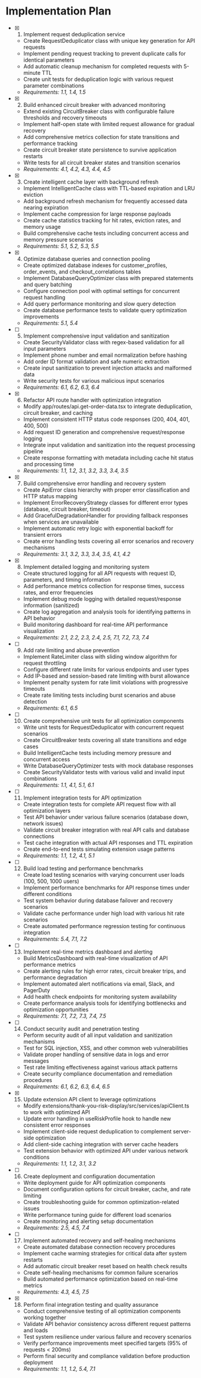 # Implementation Plan

- [x] 1. Implement request deduplication service





  - Create RequestDeduplicator class with unique key generation for API requests
  - Implement pending request tracking to prevent duplicate calls for identical parameters
  - Add automatic cleanup mechanism for completed requests with 5-minute TTL
  - Create unit tests for deduplication logic with various request parameter combinations
  - _Requirements: 1.1, 1.4, 1.5_

- [x] 2. Build enhanced circuit breaker with advanced monitoring





  - Extend existing CircuitBreaker class with configurable failure thresholds and recovery timeouts
  - Implement half-open state with limited request allowance for gradual recovery
  - Add comprehensive metrics collection for state transitions and performance tracking
  - Create circuit breaker state persistence to survive application restarts
  - Write tests for all circuit breaker states and transition scenarios
  - _Requirements: 4.1, 4.2, 4.3, 4.4, 4.5_

- [x] 3. Create intelligent cache layer with background refresh





  - Implement IntelligentCache class with TTL-based expiration and LRU eviction
  - Add background refresh mechanism for frequently accessed data nearing expiration
  - Implement cache compression for large response payloads
  - Create cache statistics tracking for hit rates, eviction rates, and memory usage
  - Build comprehensive cache tests including concurrent access and memory pressure scenarios
  - _Requirements: 5.1, 5.2, 5.3, 5.5_

- [x] 4. Optimize database queries and connection pooling





  - Create optimized database indexes for customer_profiles, order_events, and checkout_correlations tables
  - Implement DatabaseQueryOptimizer class with prepared statements and query batching
  - Configure connection pool with optimal settings for concurrent request handling
  - Add query performance monitoring and slow query detection
  - Create database performance tests to validate query optimization improvements
  - _Requirements: 5.1, 5.4_

- [ ] 5. Implement comprehensive input validation and sanitization
  - Create SecurityValidator class with regex-based validation for all input parameters
  - Implement phone number and email normalization before hashing
  - Add order ID format validation and safe numeric extraction
  - Create input sanitization to prevent injection attacks and malformed data
  - Write security tests for various malicious input scenarios
  - _Requirements: 6.1, 6.2, 6.3, 6.4_

- [x] 6. Refactor API route handler with optimization integration




  - Modify app/routes/api.get-order-data.tsx to integrate deduplication, circuit breaker, and caching
  - Implement consistent HTTP status code responses (200, 404, 401, 400, 500)
  - Add request ID generation and comprehensive request/response logging
  - Integrate input validation and sanitization into the request processing pipeline
  - Create response formatting with metadata including cache hit status and processing time
  - _Requirements: 1.1, 1.2, 3.1, 3.2, 3.3, 3.4, 3.5_

- [x] 7. Build comprehensive error handling and recovery system





  - Create ApiError class hierarchy with proper error classification and HTTP status mapping
  - Implement ErrorRecoveryStrategy classes for different error types (database, circuit breaker, timeout)
  - Add GracefulDegradationHandler for providing fallback responses when services are unavailable
  - Implement automatic retry logic with exponential backoff for transient errors
  - Create error handling tests covering all error scenarios and recovery mechanisms
  - _Requirements: 3.1, 3.2, 3.3, 3.4, 3.5, 4.1, 4.2_

- [x] 8. Implement detailed logging and monitoring system





  - Create structured logging for all API requests with request ID, parameters, and timing information
  - Add performance metrics collection for response times, success rates, and error frequencies
  - Implement debug mode logging with detailed request/response information (sanitized)
  - Create log aggregation and analysis tools for identifying patterns in API behavior
  - Build monitoring dashboard for real-time API performance visualization
  - _Requirements: 2.1, 2.2, 2.3, 2.4, 2.5, 7.1, 7.2, 7.3, 7.4_

- [ ] 9. Add rate limiting and abuse prevention
  - Implement RateLimiter class with sliding window algorithm for request throttling
  - Configure different rate limits for various endpoints and user types
  - Add IP-based and session-based rate limiting with burst allowance
  - Implement penalty system for rate limit violations with progressive timeouts
  - Create rate limiting tests including burst scenarios and abuse detection
  - _Requirements: 6.1, 6.5_

- [ ] 10. Create comprehensive unit tests for all optimization components
  - Write unit tests for RequestDeduplicator with concurrent request scenarios
  - Create CircuitBreaker tests covering all state transitions and edge cases
  - Build IntelligentCache tests including memory pressure and concurrent access
  - Write DatabaseQueryOptimizer tests with mock database responses
  - Create SecurityValidator tests with various valid and invalid input combinations
  - _Requirements: 1.1, 4.1, 5.1, 6.1_

- [ ] 11. Implement integration tests for API optimization
  - Create integration tests for complete API request flow with all optimization layers
  - Test API behavior under various failure scenarios (database down, network issues)
  - Validate circuit breaker integration with real API calls and database connections
  - Test cache integration with actual API responses and TTL expiration
  - Create end-to-end tests simulating extension usage patterns
  - _Requirements: 1.1, 1.2, 4.1, 5.1_

- [ ] 12. Build load testing and performance benchmarks
  - Create load testing scenarios with varying concurrent user loads (100, 500, 1000 users)
  - Implement performance benchmarks for API response times under different conditions
  - Test system behavior during database failover and recovery scenarios
  - Validate cache performance under high load with various hit rate scenarios
  - Create automated performance regression testing for continuous integration
  - _Requirements: 5.4, 7.1, 7.2_

- [ ] 13. Implement real-time metrics dashboard and alerting
  - Build MetricsDashboard with real-time visualization of API performance metrics
  - Create alerting rules for high error rates, circuit breaker trips, and performance degradation
  - Implement automated alert notifications via email, Slack, and PagerDuty
  - Add health check endpoints for monitoring system availability
  - Create performance analysis tools for identifying bottlenecks and optimization opportunities
  - _Requirements: 7.1, 7.2, 7.3, 7.4, 7.5_

- [ ] 14. Conduct security audit and penetration testing
  - Perform security audit of all input validation and sanitization mechanisms
  - Test for SQL injection, XSS, and other common web vulnerabilities
  - Validate proper handling of sensitive data in logs and error messages
  - Test rate limiting effectiveness against various attack patterns
  - Create security compliance documentation and remediation procedures
  - _Requirements: 6.1, 6.2, 6.3, 6.4, 6.5_

- [x] 15. Update extension API client to leverage optimizations





  - Modify extensions/thank-you-risk-display/src/services/apiClient.ts to work with optimized API
  - Update error handling in useRiskProfile hook to handle new consistent error responses
  - Implement client-side request deduplication to complement server-side optimization
  - Add client-side caching integration with server cache headers
  - Test extension behavior with optimized API under various network conditions
  - _Requirements: 1.1, 1.2, 3.1, 3.2_

- [ ] 16. Create deployment and configuration documentation
  - Write deployment guide for API optimization components
  - Document configuration options for circuit breaker, cache, and rate limiting
  - Create troubleshooting guide for common optimization-related issues
  - Write performance tuning guide for different load scenarios
  - Create monitoring and alerting setup documentation
  - _Requirements: 2.5, 4.5, 7.4_

- [ ] 17. Implement automated recovery and self-healing mechanisms
  - Create automated database connection recovery procedures
  - Implement cache warming strategies for critical data after system restarts
  - Add automatic circuit breaker reset based on health check results
  - Create self-healing mechanisms for common failure scenarios
  - Build automated performance optimization based on real-time metrics
  - _Requirements: 4.3, 4.5, 7.5_

- [x] 18. Perform final integration testing and quality assurance








  - Conduct comprehensive testing of all optimization components working together
  - Validate API behavior consistency across different request patterns and loads
  - Test system resilience under various failure and recovery scenarios
  - Verify performance improvements meet specified targets (95% of requests < 200ms)
  - Perform final security and compliance validation before production deployment
  - _Requirements: 1.1, 1.2, 5.4, 7.1_